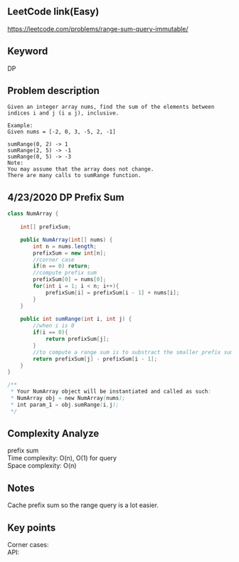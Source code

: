 ## LeetCode link(Easy)
https://leetcode.com/problems/range-sum-query-immutable/

## Keyword
DP

## Problem description
```
Given an integer array nums, find the sum of the elements between indices i and j (i ≤ j), inclusive.

Example:
Given nums = [-2, 0, 3, -5, 2, -1]

sumRange(0, 2) -> 1
sumRange(2, 5) -> -1
sumRange(0, 5) -> -3
Note:
You may assume that the array does not change.
There are many calls to sumRange function.
```
## 4/23/2020 DP Prefix Sum

```java
class NumArray {
    
    int[] prefixSum;

    public NumArray(int[] nums) {
        int n = nums.length;
        prefixSum = new int[n];
        //corner case
        if(n == 0) return;
        //compute prefix sum
        prefixSum[0] = nums[0];
        for(int i = 1; i < n; i++){
            prefixSum[i] = prefixSum[i - 1] + nums[i];
        }
    }
    
    public int sumRange(int i, int j) {
        //when i is 0
        if(i == 0){
            return prefixSum[j];
        }
        //to compute a range sum is to substract the smaller prefix sum out of the bigger prefix sum
        return prefixSum[j] - prefixSum[i - 1];
    }
}

/**
 * Your NumArray object will be instantiated and called as such:
 * NumArray obj = new NumArray(nums);
 * int param_1 = obj.sumRange(i,j);
 */
```

## Complexity Analyze
prefix sum\
Time complexity: O(n), O(1) for query\
Space complexity: O(n)

## Notes
Cache prefix sum so the range query is a lot easier.

## Key points
Corner cases: \
API: